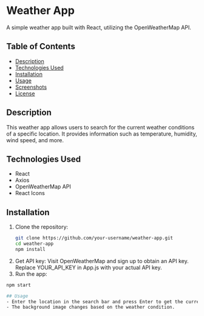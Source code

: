 # Weather App

A simple weather app built with React, utilizing the OpenWeatherMap API.

## Table of Contents
- [Description](#description)
- [Technologies Used](#technologies-used)
- [Installation](#installation)
- [Usage](#usage)
- [Screenshots](#screenshots)
- [License](#license)

## Description
This weather app allows users to search for the current weather conditions of a specific location. It provides information such as temperature, humidity, wind speed, and more.

## Technologies Used
- React
- Axios
- OpenWeatherMap API
- React Icons

## Installation
1. Clone the repository:
   ```bash
   git clone https://github.com/your-username/weather-app.git
   cd weather-app
   npm install
2. Get API key:
  Visit OpenWeatherMap and sign up to obtain an API key.
  Replace YOUR_API_KEY in App.js with your actual API key.
3. Run the app:
  ```bash
  npm start

## Usage
- Enter the location in the search bar and press Enter to get the current weather information.
- The background image changes based on the weather condition.

